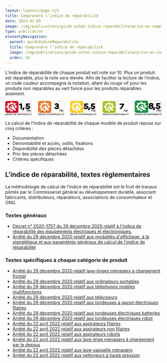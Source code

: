 ```yaml
---
layout: layouts/page.njk
title: Comprendre l’indice de réparabilité
date: 2023-01-05
image: /img/publications/guide-achat-indice-reparabilite/prise-en-compte-indice-reparabilite.webp
type: publication
eleventyNavigation:
  parent: guideIndiceReparabilite
  title: Comprendre l’indice de réparabilité
  image: /img/publications/guide-achat-indice-reparabilite/prise-en-compte-indice-reparabilite.webp
  order: 10
---
```


L’indice de réparabilité de chaque produit est noté sur 10. Plus un produit est réparable, plus la note sera élevée. Afin de faciliter la lecture de l’indice, un code couleur accompagne la notation, allant du rouge vif pour les produits non réparables au vert foncé pour les produits réparables aisément.

![L’indice de réparabilité](/img/publications/guide-achat-indice-reparabilite/indice-reparabilite.webp)

Le calcul de l’indice de réparabilité de chaque modèle de produit repose sur cinq critères :

- Documentation
- Démontabilité et accès, outils, fixations
- Disponibilité des pièces détachées
- Prix des pièces détachées
- Critères spécifiques

## L’indice de réparabilité, textes règlementaires

La méthodologie de calcul de l’indice de réparabilité est le fruit de travaux pilotés par le Commissariat général au développement durable, associant fabricants, distributeurs, réparateurs, associations de consommateur et ONG.

### Textes généraux

- [Décret n° 2020-1757 du 29 décembre 2020 relatif à l'indice de réparabilité des équipements électriques et électroniques.](https://www.legifrance.gouv.fr/download/pdf?id=3EW2asQgntsWrcVjAJncs9oSRuAdkFvSJtWKJebKU24=)
- [Arrêté du 29 décembre 2020 relatif aux modalités d'affichage, à la signalétique et aux paramètres généraux de calcul de l'indice de réparabilité](https://www.legifrance.gouv.fr/download/pdf?id=3EW2asQgntsWrcVjAJncs3m5ifQeOmNVXdsTzHrVmHE=)

### Textes spécifiques à chaque catégorie de produit

* [Arrêté du 29 décembre 2020 relatif lave-linges ménagers à chargement frontal](https://www.legifrance.gouv.fr/download/pdf?id=3EW2asQgntsWrcVjAJncs7LRPUtKNSw_DzSHjt1DoHk=)
* [Arrêté du 29 décembre 2020 relatif aux ordinateurs portables](https://www.legifrance.gouv.fr/download/pdf?id=3EW2asQgntsWrcVjAJncs70UFZ53yBqzAI9F_kpVCx8=)
* [Arrêté du 29 décembre 2020 relatif aux téléphones mobiles multifonctions](https://www.legifrance.gouv.fr/download/pdf?id=3EW2asQgntsWrcVjAJncs0fwiQm-uO2lm5zpe64gHx4=)
* [Arrêté du 29 décembre 2020 relatif aux téléviseurs](https://www.legifrance.gouv.fr/download/pdf?id=3EW2asQgntsWrcVjAJncs7wrz_FxX4n3ui1wgdsrojQ=)
* [Arrêté du 29 décembre 2020 relatif aux tondeuses à gazon électriques filaires](https://www.legifrance.gouv.fr/download/pdf?id=3EW2asQgntsWrcVjAJncs8Kp3tk1JvEbwJeVjQ9v950=)
* [Arrêté du 29 décembre 2020 relatif aux tondeuses électriques batteries](https://www.legifrance.gouv.fr/download/pdf?id=3EW2asQgntsWrcVjAJncs1bzpqBy_eO97Xv1twZ4Wyg=)
* [Arrêté du 29 décembre 2020 relatif aux tondeuses électriques robot](https://www.legifrance.gouv.fr/download/pdf?id=3EW2asQgntsWrcVjAJncs4d5uKlzx_0G1FHsgDtXlYw=)
* [Arrêté du 22 avril 2022 relatif aux aspirateurs filaires](https://www.legifrance.gouv.fr/jorf/id/JORFTEXT000045742661)
* [Arrêté du 22 avril 2022 relatif aux aspirateurs non filaires](https://www.legifrance.gouv.fr/jorf/id/JORFTEXT000045742718)
* [Arrêté du 22 avril 2022 relatif aux aspirateurs robots](https://www.legifrance.gouv.fr/jorf/id/JORFTEXT000045742672)
* [Arrêté du 22 avril 2022 relatif aux lave-linge ménagers à chargement par le dessus](https://www.legifrance.gouv.fr/jorf/id/JORFTEXT000045742683)
* [Arrêté du 22 avril 2022 relatif aux lave-vaisselle ménagers](https://www.legifrance.gouv.fr/jorf/id/JORFTEXT000045742695)
* [Arrêté du 22 avril 2022 relatif aux nettoyeurs à haute pression](https://www.legifrance.gouv.fr/jorf/id/JORFTEXT000045742707)
